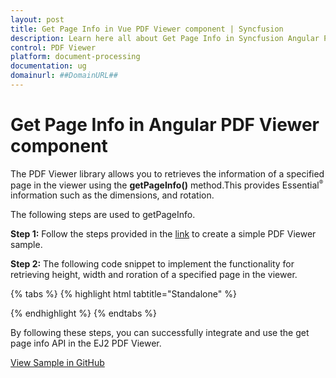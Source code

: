 ```yaml
---
layout: post
title: Get Page Info in Vue PDF Viewer component | Syncfusion
description: Learn here all about Get Page Info in Syncfusion Angular PDF Viewer component of Syncfusion Essential JS 2 and more.
control: PDF Viewer
platform: document-processing
documentation: ug
domainurl: ##DomainURL##
---
```


# Get Page Info in Angular PDF Viewer component

The PDF Viewer library allows you to retrieves the information of a specified page in the viewer using the **getPageInfo()** method.This provides Essential<sup style="font-size:70%">&reg;</sup> information such as the dimensions, and rotation.

The following steps are used to getPageInfo.

**Step 1:** Follow the steps provided in the [link](https://help.syncfusion.com/document-processing/pdf/pdf-viewer/vue/getting-started/) to create a simple PDF Viewer sample.

**Step 2:** The following code snippet to implement the functionality for retrieving height, width and roration of a specified page in the viewer.

{% tabs %}
{% highlight html tabtitle="Standalone" %}

<template>
  <div id="app">
    <button @click="retrievePageInfo" style="margin-bottom: 20px;">
      GetPageInfo
    </button>
    <ejs-pdfviewer
      id="pdfViewer"
      ref="pdfviewer"
      :documentPath="documentPath"
      :resourceUrl="resourceUrl"
      style="height: 640px;"
    >
    </ejs-pdfviewer>
  </div>
</template>

<script>
import {
  PdfViewerComponent,
  Toolbar,
  Magnification,
  Navigation,
  Annotation,
  TextSelection,
  TextSearch,
  FormFields,
  FormDesigner,
  PageOrganizer,
} from '@syncfusion/ej2-vue-pdfviewer';
export default {
  name: 'App',
  components: {
    'ejs-pdfviewer': PdfViewerComponent,
  },
  data() {
    return {
      documentPath: "https://cdn.syncfusion.com/content/pdf/pdf-succinctly.pdf",
      resourceUrl: "https://cdn.syncfusion.com/ej2/27.2.2/dist/ej2-pdfviewer-lib",
    };
  },
  provide: {
    PdfViewer: [
      Toolbar,
      Magnification,
      Navigation,
      Annotation,
      TextSelection,
      TextSearch,
      FormFields,
      FormDesigner,
      PageOrganizer,
    ],
  },
  methods: {
    retrievePageInfo() {
      if (this.$refs.pdfviewer) {
        const pdfviewer = this.$refs.pdfviewer.ej2Instances;
        // Set the page index for which info is required
        const pageIndex = 0;
        // To Retrieve and log the page information
        console.log(pdfviewer.getPageInfo(pageIndex));
        // To Log the specific page information details to the console
        const pageInfo = pdfviewer.getPageInfo(pageIndex);
        if (pageInfo) {
          console.log(`Page Info for Page Index ${pageIndex}:`);
          console.log(`Height: ${pageInfo.height}`);
          console.log(`Width: ${pageInfo.width}`);
          console.log(`Rotation: ${pageInfo.rotation}`);
        }
      }
    }
  },
};
</script>

{% endhighlight %}
{% endtabs %}

By following these steps, you can successfully integrate and use the get page info API in the EJ2 PDF Viewer.

[View Sample in GitHub](https://github.com/SyncfusionExamples/vue-pdf-viewer-examples/tree/master/How%20to)
